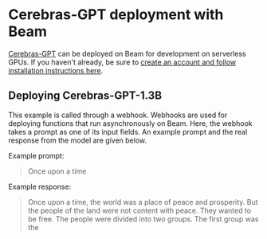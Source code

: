 # Cerebras-GPT deployment with Beam

[Cerebras-GPT](https://huggingface.co/cerebras/Cerebras-GPT-1.3B) can be deployed on Beam for development
on serverless GPUs. If you haven't already, be sure to [create an account
and follow installation instructions here](https://docs.beam.cloud/getting-started/quickstart).

## Deploying Cerebras-GPT-1.3B
This example is called through a webhook. Webhooks are used for deploying
functions that run asynchronously on Beam. Here, the webhook takes a prompt
as one of its input fields. An example prompt and the real response from the
model are given below.

Example prompt: 
> Once upon a time

Example response: 
> Once upon a time, the world was a place of peace and prosperity. But the people of the land were not content with peace. They wanted to be free. The people were divided into two groups. The first group was the
